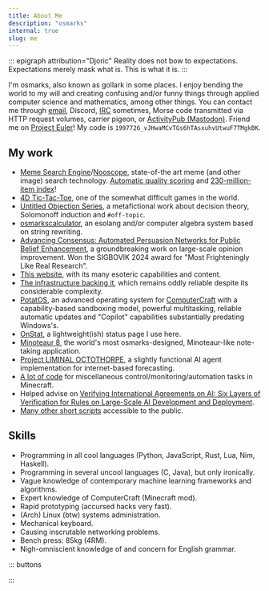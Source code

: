 ```yaml
---
title: About Me
description: "osmarks"
internal: true
slug: me
---
```


::: epigraph attribution="Djoric"
Reality does not bow to expectations. Expectations merely mask what is. This is what it is.
:::

I'm osmarks, also known as gollark in some places.
I enjoy bending the world to my will and creating confusing and/or funny things through applied computer science and mathematics, among other things.
You can contact me through [email](mailto:me@osmarks.net), <span class="hoverdefn" title="My username is 'gollark'">Discord</span>, <a href="https://apionet.gh0.pw/">IRC</a> sometimes, <span class="hoverdefn" title="please note that the monitoring sampling interval is 15 seconds">Morse code transmitted via HTTP request volumes</span>, carrier pigeon, or [ActivityPub (Mastodon)](https://b.osmarks.net/).
Friend me on [Project Euler](https://projecteuler.net/friends)! My code is `1997726_vJHwaMCvTGs6hTAsxuhvUtwuF7TMgkBK`.

## My work

* [Meme Search Engine](https://github.com/osmarks/meme-search-engine)/[Nooscope](https://nooscope.osmarks.net), state-of-the art meme (and other image) search technology. [Automatic quality scoring](/memethresher/) and [230-million-item index](/memescale/)!
* [4D Tic-Tac-Toe](/tictactoe4/), one of the somewhat difficult games in the world.
* [Untitled Objection Series](https://www.youtube.com/playlist?list=PLIoFMnkvRA5PggXaYGQ2QJPEH8LPDm5Dd), a metafictional work about decision theory, Solomonoff induction and `#off-topic`.
* [osmarkscalculator](https://esolangs.org/wiki/Osmarkscalculator), an esolang and/or computer algebra system based on string rewriting.
* [Advancing Consensus: Automated Persuasion Networks for Public Belief Enhancement](https://sigbovik.org/2024/proceedings.pdf#page=192), a groundbreaking work on large-scale opinion improvement. Won the SIGBOVIK 2024 award for "Most Frighteningly Like Real Research".
* [This website](/), with its many esoteric capabilities and content.
* [The infrastructure backing it](/srsapi/), which remains oddly reliable despite its considerable complexity.
* [PotatOS](https://potatos.madefor.cc/), an advanced operating system for [ComputerCraft](https://tweaked.cc/) with a capability-based sandboxing model, powerful multitasking, reliable automatic updates and "Copilot" capabilities substantially predating Windows's.
* [OnStat](https://status.osmarks.net/), a lightweight(ish) status page I use here.
* [Minoteaur 8](https://github.com/osmarks/minoteaur-8), the world's most osmarks-designed, Minoteaur-like note-taking application.
* [Project LIMINAL OCTOTHORPE](https://github.com/osmarks/liminal-octothorpe), a slightly functional AI agent implementation for internet-based forecasting.
* [A lot of code](https://github.com/osmarks/misc/tree/master/computercraft) for miscellaneous control/monitoring/automation tasks in Minecraft.
* Helped advise on [Verifying International Agreements on AI: Six Layers of Verification for Rules on Large-Scale AI Development and Deployment](https://arxiv.org/abs/2507.15916).
* [Many other short scripts](https://github.com/osmarks/misc/) accessible to the public.

## Skills

* Programming in all cool languages (Python, JavaScript, Rust, Lua, Nim, Haskell).
* Programming in several uncool languages (C, Java), but only ironically.
* Vague knowledge of contemporary machine learning frameworks and algorithms.
* Expert knowledge of ComputerCraft (Minecraft mod).
* Rapid prototyping (accursed hacks very fast).
* (Arch) Linux (btw) systems administration.
* Mechanical keyboard.
* Causing inscrutable networking problems.
* Bench press: 85kg (4RM).
* Nigh-omniscient knowledge of and concern for English grammar.

::: buttons

:::
